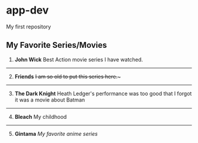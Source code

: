 # app-dev
My first repository

## My Favorite Series/Movies

1. **John Wick**
Best Action movie series I have watched.
---

2. **Friends**
~~I am so old to put this series here.~~~
---

3. **The Dark Knight**
Heath Ledger's performance was too good that I forgot it was a movie about Batman
---

4. **Bleach**
My childhood
---

5. **Gintama**
*My favorite anime series*
